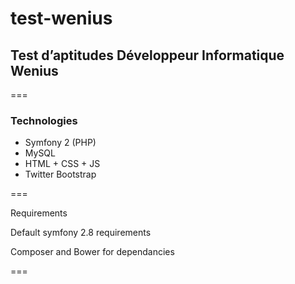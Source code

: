 # test-wenius

## Test d’aptitudes Développeur Informatique Wenius

===

### Technologies

* Symfony 2 (PHP)
* MySQL
* HTML + CSS + JS
* Twitter Bootstrap

===

Requirements

Default symfony 2.8 requirements

Composer and Bower for dependancies

===

